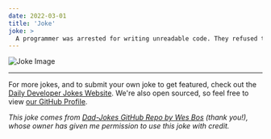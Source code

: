 ```yaml
---
date: 2022-03-01
title: 'Joke'
joke: >
  A programmer was arrested for writing unreadable code. They refused to comment.
---
```



![Joke Image](https://private.xtrp.io/projects/DailyDeveloperJokes/public_image_server/images/5e12593b1b51e.png)

---

For more jokes, and to submit your own joke to get featured, check out the [Daily Developer Jokes Website](https://dailydeveloperjokes.github.io/). We're also open sourced, so feel free to view [our GitHub Profile](https://github.com/dailydeveloperjokes).


_This joke comes from [Dad-Jokes GitHub Repo by Wes Bos](https://github.com/wesbos/dad-jokes) (thank you!), whose owner has given me permission to use this joke with credit._

<!--
Joke text:
A programmer was arrested for writing unreadable code. They refused to comment.
 -->


